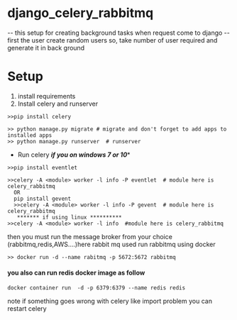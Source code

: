 # django_celery_rabbitmq
-- this setup for creating background tasks when request come to django 
-- first the user create random users so, take number of user required and generate it in back ground
#  **Setup**
1. install requirements
2. Install celery and runserver
```
>>pip install celery

>> python manage.py migrate # migrate and don't forget to add apps to installed apps
>> python manage.py runserver  # runserver
```
* Run celery 
   *******if you on windows 7 or 10********
```
>>pip install eventlet

>>celery -A <module> worker -l info -P eventlet  # module here is celery_rabbitmq
  OR
  pip install gevent
  >>celery -A <module> worker -l info -P gevent  # module here is celery_rabbitmq
   ******* if using linux **********
>>celery -A <module> worker -l info  #module here is celery_rabbitmq
```
then you must run the message broker from your choice (rabbitmq,redis,AWS....)here rabbit mq used 
run rabbitmq using docker 
```
>> docker run -d --name rabitmq -p 5672:5672 rabbitmq
```
#### you also can run redis docker image as follow
```
docker container run  -d -p 6379:6379 --name redis redis
```
note if something goes wrong with celery like import problem you can restart celery
